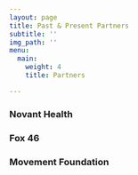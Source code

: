 ```yaml
---
layout: page
title: Past & Present Partners
subtitle: ''
img_path: ''
menu:
  main:
    weight: 4
    title: Partners

---
```

### Novant Health

### Fox 46

### Movement Foundation